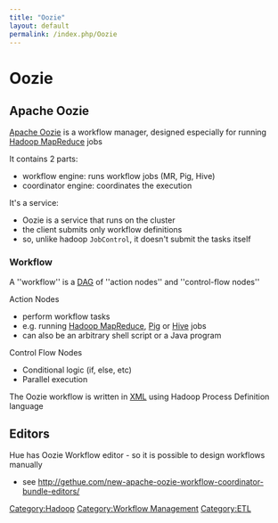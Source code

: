 ```yaml
---
title: "Oozie"
layout: default
permalink: /index.php/Oozie
---
```


# Oozie

## Apache Oozie
[Apache Oozie](Oozie) is a workflow manager, designed especially for running [Hadoop MapReduce](Hadoop_MapReduce) jobs

It contains 2 parts:
- workflow engine: runs workflow jobs (MR, Pig, Hive)
- coordinator engine: coordinates the execution


It's a service:
- Oozie is a service that runs on the cluster 
- the client submits only workflow definitions
- so, unlike hadoop <code>JobControl</code>, it doesn't submit the tasks itself


### Workflow
A ''workflow'' is a [DAG](Graphs#Directed_Acyclic_Graph)  of ''action nodes''
and ''control-flow nodes''

Action Nodes 
- perform workflow tasks 
- e.g. running [Hadoop MapReduce](Hadoop_MapReduce), [Pig](Pig) or [Hive](Hive) jobs
- can also be an arbitrary shell script or a Java program


Control Flow Nodes
- Conditional logic (if, else, etc)
- Parallel execution 

The Oozie workflow is written in [XML](XML) using Hadoop Process Definition language

## Editors
Hue has Oozie Workflow editor - so it is possible to design workflows manually
- see http://gethue.com/new-apache-oozie-workflow-coordinator-bundle-editors/


[Category:Hadoop](Category_Hadoop)
[Category:Workflow Management](Category_Workflow_Management)
[Category:ETL](Category_ETL)